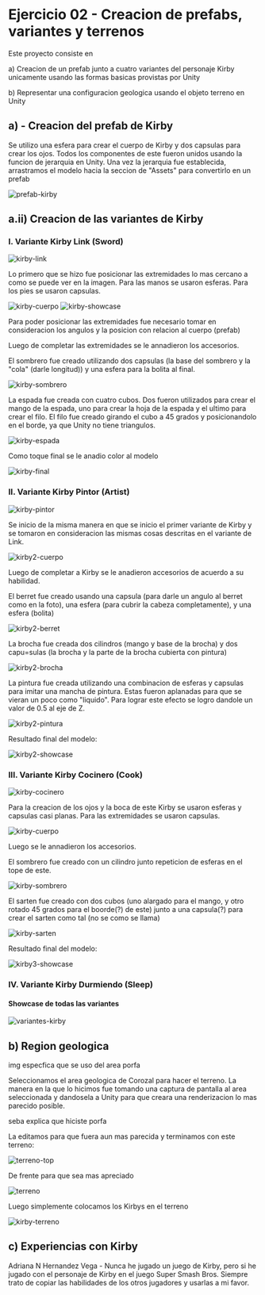 # Ejercicio 02 - Creacion de prefabs, variantes y terrenos

Este proyecto consiste en
 
a) Creacion de un prefab junto a cuatro variantes del personaje Kirby unicamente usando las formas
   basicas provistas por Unity

b) Representar una configuracion geologica usando el objeto terreno en Unity


## a) - Creacion del prefab de Kirby


Se utilizo una esfera para crear el cuerpo de Kirby y dos capsulas para crear los ojos. Todos los
componentes de este fueron unidos usando la funcion de jerarquia en Unity. Una vez la jerarquia fue
establecida, arrastramos el modelo hacia la seccion de "Assets" para convertirlo en un prefab


![prefab-kirby](./img/kirby-prefab.png)


## a.ii)  Creacion de las variantes de Kirby


### I.  Variante Kirby Link (Sword)


![kirby-link](./img/kirby-link.png)


Lo primero que se hizo fue posicionar las extremidades lo mas cercano a como se puede ver en la imagen.
Para las manos  se usaron esferas. Para los pies se usaron capsulas.

![kirby-cuerpo](./img/kirby-cuerpo.png)
![kirby-showcase](./img/kirby-showcase.png)

Para poder posicionar las extremidades fue necesario tomar en consideracion los angulos y la posicion
con relacion al cuerpo (prefab) 


Luego de completar las extremidades se le annadieron los accesorios.


El sombrero fue creado utilizando dos capsulas (la base del sombrero y la "cola" (darle longitud)) y 
una esfera para la bolita al final.

![kirby-sombrero](./img/kirby-sombrero.png)

La espada fue creada con cuatro cubos. Dos fueron utilizados para crear el mango de la espada, 
uno para crear la hoja de la espada y el ultimo para crear el filo. 
El filo fue creado girando el cubo a 45 grados y posicionandolo en el borde, ya que Unity no tiene triangulos. 

![kirby-espada](./img/kirby-ready.png)

Como toque final se le anadio color al modelo

![kirby-final](./img/kirby-final.png)

### II. Variante Kirby Pintor (Artist)


![kirby-pintor](./img/kirby-artist.png)

Se inicio de la misma manera en que se inicio el primer variante de Kirby y se tomaron en consideracion
las mismas cosas descritas en el variante de Link.

![kirby2-cuerpo](./img/kirby2-cuerpo.png)

Luego de completar a Kirby se le anadieron accesorios de acuerdo a su habilidad.


El berret fue creado usando una capsula (para darle un angulo al berret como en la foto), una esfera (para
cubrir la cabeza completamente), y una esfera (bolita)

![kirby2-berret](./img/kirby2-berret.png)

La brocha fue creada dos cilindros (mango y base de la brocha) y dos capu=sulas (la brocha y la parte
de la brocha cubierta con pintura) 

![kirby2-brocha](./img/kirby2-brocha.png)

La pintura fue creada utilizando una combinacion de esferas y capsulas para imitar una mancha de pintura.
Estas fueron aplanadas para que se vieran un poco como "liquido". Para lograr este efecto se logro dandole
un valor de 0.5 al eje de Z.

![kirby2-pintura](./img/kirby2-pintura.png)

Resultado final del modelo:

![kirby2-showcase](./img/kirby2-showcase.png)


### III.  Variante Kirby Cocinero (Cook)

![kirby-cocinero](./img/kirby-cook.png)

Para la creacion de los ojos y la boca de este Kirby se usaron esferas y capsulas casi planas. Para las
extremidades se usaron capsulas.

![kirby-cuerpo](./img/kirby3-cuerpo.png)

Luego se le annadieron los accesorios.

El sombrero fue creado con un cilindro junto repeticion de esferas en el tope de este. 

![kirby-sombrero](./img/kirby3-sombrero.png)

El sarten fue creado con dos cubos (uno alargado para el mango, y otro rotado 45 grados para el boorde(?) de este)
junto a una capsula(?) para crear el sarten como tal (no se como se llama)

![kirby-sarten](./img/kirby3-sarten.png)

Resultado final del modelo:

![kirby3-showcase](./img/kirby3-showcase.png)


### IV.  Variante Kirby Durmiendo (Sleep)


#### Showcase de todas las variantes

![variantes-kirby](./img/coleccion-kirbys.png)


## b)  Region geologica

img especfica que se uso del area porfa

Seleccionamos el area geologica de Corozal para hacer el terreno. La manera en la que lo hicimos fue tomando una captura de
pantalla al area seleccionada y dandosela a Unity para que creara una renderizacion lo mas parecido posible.

seba explica que hiciste porfa 

La editamos para que fuera aun mas parecida y terminamos con este terreno:

![terreno-top](./img/terreno-top.png)

De frente para que sea mas apreciado

![terreno](./img/terreno.png)

Luego simplemente colocamos los Kirbys en el terreno

![kirby-terreno](./img/kirby-terreno.png) 

## c) Experiencias con Kirby

Adriana N Hernandez Vega - Nunca he jugado un juego de Kirby, pero si he jugado con el personaje de Kirby en el
juego Super Smash Bros. Siempre trato de copiar las habilidades de los otros jugadores y usarlas a mi favor.

